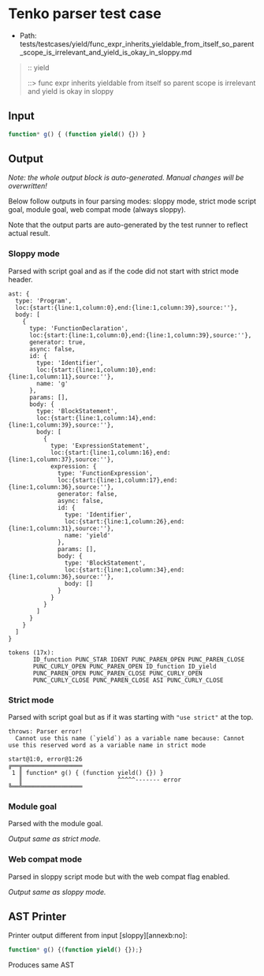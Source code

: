# Tenko parser test case

- Path: tests/testcases/yield/func_expr_inherits_yieldable_from_itself_so_parent_scope_is_irrelevant_and_yield_is_okay_in_sloppy.md

> :: yield
>
> ::> func expr inherits yieldable from itself so parent scope is irrelevant and yield is okay in sloppy

## Input

`````js
function* g() { (function yield() {}) }
`````

## Output

_Note: the whole output block is auto-generated. Manual changes will be overwritten!_

Below follow outputs in four parsing modes: sloppy mode, strict mode script goal, module goal, web compat mode (always sloppy).

Note that the output parts are auto-generated by the test runner to reflect actual result.

### Sloppy mode

Parsed with script goal and as if the code did not start with strict mode header.

`````
ast: {
  type: 'Program',
  loc:{start:{line:1,column:0},end:{line:1,column:39},source:''},
  body: [
    {
      type: 'FunctionDeclaration',
      loc:{start:{line:1,column:0},end:{line:1,column:39},source:''},
      generator: true,
      async: false,
      id: {
        type: 'Identifier',
        loc:{start:{line:1,column:10},end:{line:1,column:11},source:''},
        name: 'g'
      },
      params: [],
      body: {
        type: 'BlockStatement',
        loc:{start:{line:1,column:14},end:{line:1,column:39},source:''},
        body: [
          {
            type: 'ExpressionStatement',
            loc:{start:{line:1,column:16},end:{line:1,column:37},source:''},
            expression: {
              type: 'FunctionExpression',
              loc:{start:{line:1,column:17},end:{line:1,column:36},source:''},
              generator: false,
              async: false,
              id: {
                type: 'Identifier',
                loc:{start:{line:1,column:26},end:{line:1,column:31},source:''},
                name: 'yield'
              },
              params: [],
              body: {
                type: 'BlockStatement',
                loc:{start:{line:1,column:34},end:{line:1,column:36},source:''},
                body: []
              }
            }
          }
        ]
      }
    }
  ]
}

tokens (17x):
       ID_function PUNC_STAR IDENT PUNC_PAREN_OPEN PUNC_PAREN_CLOSE
       PUNC_CURLY_OPEN PUNC_PAREN_OPEN ID_function ID_yield
       PUNC_PAREN_OPEN PUNC_PAREN_CLOSE PUNC_CURLY_OPEN
       PUNC_CURLY_CLOSE PUNC_PAREN_CLOSE ASI PUNC_CURLY_CLOSE
`````

### Strict mode

Parsed with script goal but as if it was starting with `"use strict"` at the top.

`````
throws: Parser error!
  Cannot use this name (`yield`) as a variable name because: Cannot use this reserved word as a variable name in strict mode

start@1:0, error@1:26
╔══╦═════════════════
 1 ║ function* g() { (function yield() {}) }
   ║                           ^^^^^------- error
╚══╩═════════════════

`````


### Module goal

Parsed with the module goal.

_Output same as strict mode._

### Web compat mode

Parsed in sloppy script mode but with the web compat flag enabled.

_Output same as sloppy mode._

## AST Printer

Printer output different from input [sloppy][annexb:no]:

````js
function* g() {(function yield() {});}
````

Produces same AST
